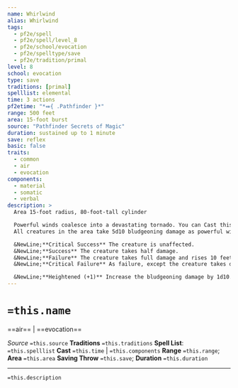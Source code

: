 ```yaml
---
name: Whirlwind
alias: Whirlwind
tags:
  - pf2e/spell
  - pf2e/spell/level_8
  - pf2e/school/evocation
  - pf2e/spelltype/save
  - pf2e/tradition/primal
level: 8
school: evocation
type: save
traditions: [primal]
spelllist: elemental
time: 3 actions
pf2etime: "*⬽{ .Pathfinder }*"
range: 500 feet
area: 15-foot burst
source: "Pathfinder Secrets of Magic"
duration: sustained up to 1 minute
save: reflex
basic: false
traits:
  - common
  - air
  - evocation
components:
  - material
  - somatic
  - verbal
description: >
  Area 15-foot radius, 80-foot-tall cylinder

  Powerful winds coalesce into a devastating tornado. You can Cast this Spell only if you are outside or the ceiling is 80 feet or higher. All squares in the whirlwind are difficult terrain.
  All creatures in the area take 5d10 bludgeoning damage as powerful winds and debris buffet them, with a Reflex save. Each time you Sustain the Spell, you can move the whirlwind up to 30 feet in a straight line. Each creature the whirlwind moves through takes the damage, also with a Reflex save. A creature can be affected by a whirlwind only once per round.

  &NewLine;**Critical Success** The creature is unaffected.
  &NewLine;**Success** The creature takes half damage.
  &NewLine;**Failure** The creature takes full damage and rises 10 feet into the air. If it doesn't have a fly Speed, the creature gains one equal to its Speed until it either reaches the ground or ceases to be in the whirlwind's area, potentially falling when the spell ends or when it leaves the area.
  &NewLine;**Critical Failure** As failure, except the creature takes double damage and rises 20 feet into the air.

  &NewLine;**Heightened (+1)** Increase the bludgeoning damage by 1d10.
---
```

# `=this.name`
==air== | ==evocation==

*Source* `=this.source`
**Traditions** `=this.traditions`
**Spell List**: `=this.spelllist`
**Cast** `=this.time` | `=this.components`
**Range** `=this.range`; **Area** `=this.area`
**Saving Throw** `=this.save`; **Duration** `=this.duration`

***
`=this.description`